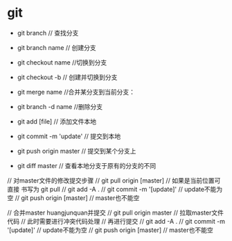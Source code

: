 
# git

* git branch // 查找分支
* git branch name // 创建分支
* git checkout name //切换到分支
* git checkout -b // 创建并切换到分支
* git merge name //合并某分支到当前分支：
* git branch -d name //删除分支

* git add [file] // 添加文件本地
* git commit -m 'update' // 提交到本地
* git push origin master // 提交到某个分支上

* git diff master // 查看本地分支于原有的分支的不同

// 对master文件的修改提交步骤
// git pull origin [master] // 如果是当前位置可直接 书写为 git pull
// git add -A .
// git commit -m '[update]' // update不能为空
// git push origin [master] // master也不能空

// 合并master huangjunquan并提交
// git pull origin master // 拉取master文件代码
// 此时需要进行冲突代码处理
// 再进行提交
// git add -A .
// git commit -m '[update]' // update不能为空
// git push origin [master] // master也不能空